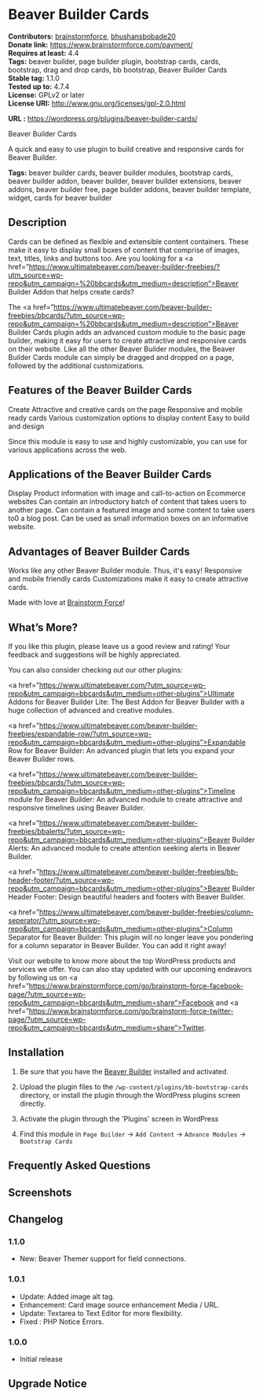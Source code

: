 # Beaver Builder Cards #
**Contributors:** [brainstormforce](https://profiles.wordpress.org/brainstormforce), [bhushansbobade20](https://profiles.wordpress.org/bhushansbobade20)  
**Donate link:** https://www.brainstormforce.com/payment/  
**Requires at least:** 4.4  
**Tags:** beaver builder, page builder plugin, bootstrap cards, cards, bootstrap, drag and drop cards, bb bootstrap, Beaver Builder Cards  
**Stable tag:** 1.1.0  
**Tested up to:** 4.7.4  
**License:** GPLv2 or later  
**License URI:** http://www.gnu.org/licenses/gpl-2.0.html  

**URL :** https://wordpress.org/plugins/beaver-builder-cards/  
 
Beaver Builder Cards
 
A quick and easy to use plugin to build creative and responsive cards for Beaver Builder.

**Tags:** beaver builder cards, beaver builder modules, bootstrap cards, beaver builder addon, beaver builder, beaver builder extensions, beaver addons, beaver builder free, page builder addons, beaver builder template, widget, cards for beaver builder  

## Description ##

Cards can be defined as flexible and extensible content containers. These make it easy to display small boxes of content that comprise of images, text, titles, links and buttons too. Are you looking for a <a href=”https://www.ultimatebeaver.com/beaver-builder-freebies/?utm_source=wp-repo&utm_campaign=%20bbcards&utm_medium=description”>Beaver Builder Addon</a> that helps create cards?


The <a href=”https://www.ultimatebeaver.com/beaver-builder-freebies/bbcards/?utm_source=wp-repo&utm_campaign=%20bbcards&utm_medium=description”>Beaver Builder Cards</a> plugin adds an advanced custom module to the basic page builder, making it easy for users to create attractive and responsive cards on their website. Like all the other Beaver Builder modules, the Beaver Builder Cards module can simply be dragged and dropped on a page, followed by the additional customizations.

## Features of the Beaver Builder Cards ##

Create Attractive and creative cards on the page
Responsive and mobile ready cards
Various customization options to display content
Easy to build and design

Since this module is easy to use and highly customizable, you can use for various applications across the web.

## Applications of the Beaver Builder Cards ##

Display Product information with image and call-to-action on Ecommerce websites
Can contain an introductory batch of content that takes users to another page.
Can contain a featured image and some content to take users to0 a blog post.
Can be used as small information boxes on an informative website.

## Advantages of Beaver Builder Cards ##

Works like any other Beaver Builder module. Thus, it's easy!
Responsive and mobile friendly cards
Customizations make it easy to create attractive cards.

 Made with love at <a href="https://www.brainstormforce.com/?utm_source=wp-repo&utm_campaign=bbcards&utm_medium=description">Brainstorm Force</a>! 

## What’s More? ##

If you like this plugin, please leave us a good review and rating! Your feedback and suggestions will be highly appreciated.

You can also consider checking out our other plugins:

<a href=”https://www.ultimatebeaver.com/?utm_source=wp-repo&utm_campaign=bbcards&utm_medium=other-plugins”>Ultimate Addons for Beaver Builder Lite</a>: The Best Addon for Beaver Builder with a huge collection of advanced and creative modules.

<a href=”https://www.ultimatebeaver.com/beaver-builder-freebies/expandable-row/?utm_source=wp-repo&utm_campaign=bbcards&utm_medium=other-plugins”>Expandable Row for Beaver Builder</a>: An advanced plugin that lets you expand your Beaver Builder rows.

<a href=”https://www.ultimatebeaver.com/beaver-builder-freebies/bbcards/?utm_source=wp-repo&utm_campaign=bbcards&utm_medium=other-plugins”>Timeline module for Beaver Builder</a>: An advanced module to create attractive and responsive timelines using Beaver Builder.

<a href=”https://www.ultimatebeaver.com/beaver-builder-freebies/bbalerts/?utm_source=wp-repo&utm_campaign=bbcards&utm_medium=other-plugins”>Beaver Builder Alerts</a>: An advanced module to create attention seeking alerts in Beaver Builder.

<a href=”https://www.ultimatebeaver.com/beaver-builder-freebies/bb-header-footer/?utm_source=wp-repo&utm_campaign=bbcards&utm_medium=other-plugins”>Beaver Builder Header Footer</a>: Design beautiful headers and footers with Beaver Builder.

<a href=”https://www.ultimatebeaver.com/beaver-builder-freebies/column-seperator/?utm_source=wp-repo&utm_campaign=bbcards&utm_medium=other-plugins”>Column Separator for Beaver Builder</a>: This plugin will no longer leave you pondering for a column separator in Beaver Builder. You can add it right away!
 
Visit our website to know more about the top WordPress products and services we offer. You can also stay updated with our upcoming endeavors by following us on <a href=”https://www.brainstormforce.com/go/brainstorm-force-facebook-page/?utm_source=wp-repo&utm_campaign=bbcards&utm_medium=share”>Facebook</a> and <a href=”https://www.brainstormforce.com/go/brainstorm-force-twitter-page/?utm_source=wp-repo&utm_campaign=bbcards&utm_medium=share”>Twitter</a>.

## Installation ##

1. Be sure that you have the [Beaver Builder](https://goo.gl/rYCvGw "Beaver Builder") installed and activated.

2. Upload the plugin files to the `/wp-content/plugins/bb-bootstrap-cards` directory, or install the plugin through the WordPress plugins screen directly.

3. Activate the plugin through the 'Plugins' screen in WordPress

4. Find this module in `Page Builder` -> `Add Content` -> `Advance Modules` -> `Bootstrap Cards`

## Frequently Asked Questions ##


## Screenshots ##


## Changelog ##

### 1.1.0 ###
* New: Beaver Themer support for field connections.

### 1.0.1 ###
- Update: Added image alt tag.
- Enhancement: Card image source enhancement Media / URL.
- Update: Textarea to Text Editor for more flexibility.
- Fixed	: PHP Notice Errors.

### 1.0.0 ###
- Initial release

## Upgrade Notice ##
